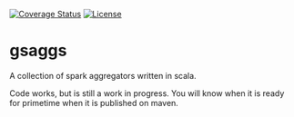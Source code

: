 [![Coverage Status](https://coveralls.io/repos/github/r0bb23/GenericSparkAggregators/badge.svg?branch=branch0.1)](https://coveralls.io/github/r0bb23/GenericSparkAggregators?branch=branch-0.1)
[![License](http://img.shields.io/:license-Apache%202-blue.svg)](http://www.apache.org/licenses/LICENSE-2.0.txt)

# gsaggs
A collection of spark aggregators written in scala.

Code works, but is still a work in progress. You will know when it is ready for primetime when it is published on maven.
